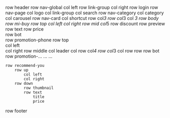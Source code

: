 row header
    row nav-global
        col left
            row link-group
        col right
            row login
    row nav-page
        col logo
        col link-group
        col search
    row nav-category
        col category
        col carousel
    row nav-card
        col shortcut
            row
                col*3
            row
                col*3
        col *3
row body
    row mi-buy
        row top
            col left
            col right
        row mid
            col*5
                row discount
                row preview
                row text
                row price   
        row bot        
    row promotion-phone
        row top   
            col left                
            col right
        row middle
            col leader
            col 
                row 
                    col*4
                row
                    col*3
                    col
                        row
                        row
        row bot            
    row promotion-...
    ...
    ...

    row recommend-you
        row up  
            col left         
            col right
        row down     
            row thumbnail
            row text
                title     
                price     
                     
row footer